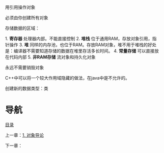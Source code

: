 用引用操作对象

必须由你创建所有对象

存储数据的区域：

1. **寄存器** 处理器内部。不能直接控制
2. **堆栈** 位于通用RAM，存放对象引用，指针操作
3. **堆** 同样的内存池，也位于RAM。存放RAM对象，堆不用于堆栈的好处是：编译器不需要知道存储的数据在堆里存活多长时间。
4. **常量存储** 可以直接放在代码内部
5. **非RAM存储** 流对象和持久化对象

永远不需要销毁对象

C++中可以将一个较大作用域隐藏的做法，在java中是不允许的。

创建新的数据类型：类

# 导航

[目录](README.md)

上一章：[1. 对象导论](1. 对象导论.md)

下一章：
